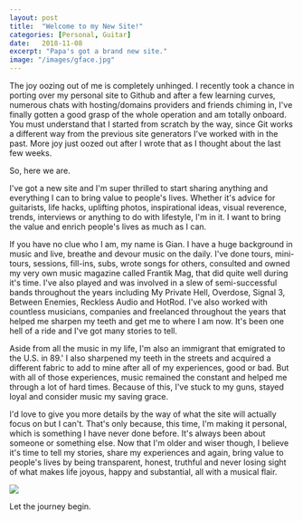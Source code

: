 ```yaml
---
layout: post
title:  "Welcome to my New Site!"
categories: [Personal, Guitar]
date:   2018-11-08
excerpt: "Papa's got a brand new site."
image: "/images/gface.jpg"
---
```

The joy oozing out of me is completely unhinged. I recently took a chance in porting over my personal site to Github and after
a few learning curves, numerous chats with hosting/domains providers and friends chiming in, I've finally gotten 
a good grasp of the whole operation and am totally onboard. You must understand that I started from scratch by the way, since
Git works a different way from the previous site generators I've worked with in the past. More joy just oozed out after I wrote
that as I thought about the last few weeks.

So, here we are.

I've got a new site and I'm super thrilled to start sharing anything and everything I can to bring value to people's lives. 
Whether it's advice for guitarists, life hacks, uplifting photos, inspirational ideas, visual reverence, trends, interviews 
or anything to do with lifestyle, I'm in it. I want to bring the value and enrich people's lives as much as I can.

If you have no clue who I am, my name is Gian. I have a huge background in music and live, breathe and devour music on the daily. I've done tours, mini-tours, sessions, fill-ins, subs, wrote songs for others, consulted and owned my very own music magazine called Frantik Mag, that did quite well during it's time. I've also played and was involved in a slew of semi-successful bands throughout the years including My Private Hell, Overdose, Signal 3, Between Enemies, Reckless Audio and HotRod. I've also worked with countless musicians, companies and freelanced throughout the years that helped me sharpen my teeth and get me to where I am now. It's been one hell of a ride and I've got many stories to tell.

Aside from all the music in my life, I'm also an immigrant that emigrated to the U.S. in 89.' I also sharpened my teeth in the streets and acquired a different fabric to add to mine after all of my experiences, good or bad. But with all of those experiences, music remained the constant and helped me through a lot of hard times. Because of this, I've stuck to my guns, stayed loyal and consider music my saving grace.

I'd love to give you more details by the way of what the site will actually focus on but I can't. That's only because, this time, I'm making it personal, which is something I have never done before. It's always been about someone or something else. Now that I'm older and wiser though, I believe it's time to tell my stories, share my experiences and again, bring value to people's lives by being transparent, honest, truthful and never losing sight of what makes life joyous, happy and substantial, all with a musical flair.

<a href="https://click.linksynergy.com/link?id=yFSmrAC1uMU&offerid=648123.13847422415&type=2&murl=https%3A%2F%2Fwww.opulentjewelers.com%2Fchopard-happy-diamond-heart-necklace-79-7594" rel="nofollow"><IMG border=0 src="https://www.opulentjewelers.com/media/catalog/product/c/h/chopard-diamond-heart-gold-necklace-79-7594-1a.jpg" ></a><IMG border=0 width=1 height=1 src="https://ad.linksynergy.com/fs-bin/show?id=yFSmrAC1uMU&bids=648123.13847422415&type=2&subid=0" >

Let the journey begin. 
